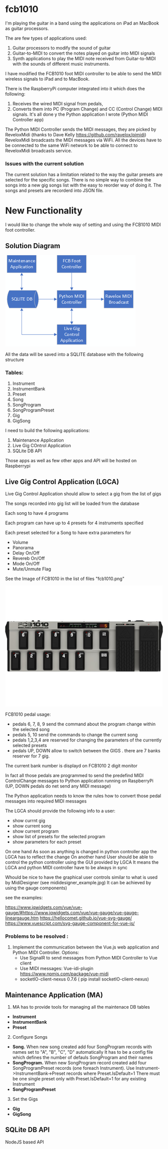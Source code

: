 # fcb1010

I'm playing the guitar in a band using the applications on iPad an MacBook as guitar processors.

The are few types of applications used:
  1. Guitar processors to modify the sound of guitar
  2. Guitar-to-MIDI to convert the notes played on guitar into MIDI signals
  3. Synth applications to play the MIDI note received from Guitar-to-MIDI with the sounds of different music instruments.

I have modified the FCB1010 foot MIDI controller to be able to send the MIDI wireless signals 
to iPad and to MacBook. 

There is the RaspberryPi computer integrated into it which does the following:
  1. Receives the wired MIDI signal from pedals,
  2. Converts them into PC (Program Change) and CC (Control Change) MIDI signals. 
It's all done y the Python application I wrote (Python MIDI Controller app)

The Python MIDI Controller sends the MIDI messages, they are picked by ReveloxMidi 
(thanks to Dave Kelly https://github.com/ravelox/pimidi)
ReveloxMidi broadcasts the MIDI messages via WiFi. 
All the devices have to be connected to the same WiFi network to be able to connect to ReveloxMidi broadcasts service.

### Issues with the current solution
The current solution has a limitation related to the way the guitar presets are selected for the specific songs.
There is no simple way to combine the songs into a new gig songs list with the easy to reorder way of doing it.
The songs and presets are recorderd into JSON file.


# New Functionality

I would like to change the whole way of setting and using the FCB1010 MIDI foot controller.

## Solution Diagram
![FCB1010 Solution Diagram](/fcb1010_SolutionDiagram.png)

All the data will be saved into a SQLITE database with the following structure

### Tables:
  1. Instrument
  2. InstrumentBank
  3. Preset
  4. Song
  5. SongProgram
  6. SongProgramPreset
  7. Gig
  8. GigSong


I need to build the following applications:
 1. Maintenance Application
 2. Live Gig COntrol Application
 3. SQLite DB API
 
 

Those apps as well as few other apps and API will be hosted on Raspberrypi

## Live Gig Control Application (LGCA)

Live Gig Control Application  should allow to select a gig from the list of gigs 

The songs recorded into gig list will be loaded from the database

Each song to have 4 programs

Each program can have up to 4 presets for 4 instruments specified

Each preset selected for a Song to have extra parameters for 
  - Volume
  - Panorama
  - Delay On/Off
  - Revereb On/Off 
  - Mode On/Off
  - Mute/Unmute Flag 

See the Image of FCB1010 in the list of files "fcb1010.png"

![FCB1010](/fcb1010.png)

FCB1010 pedal usage:
 - pedals 6, 7, 8, 9 send the command about the program change within the selected song
 - pedals 5, 10 send the commands to change the current song
 - pedals 1,2,3,4 are reserved for changing the parameters of the currently selected presets
 - pedals UP, DOWN allow to switch between the GIGS . there are 7 banks reserver for 7 gig.

The current bank number is displayd on FCB1010 2 digit monitor 

In fact all those pedals are programmed to send the predefind MIDI ControlChange messages to Python application running on RaspberryPi
(UP, DOWN pedals do net send any MIDI message)

The Python application needs to know the rules how to convert those pedal messages into required MIDI messages


The LGCA should provide the following info to a user:

 - show currnt gig
 - show current song
 - show current program
 - show list of presets for the selected program
 - show parameters for each preset

On one hand As soon as anything is changed in python controller app the LGCA has to reflect the change
On another hand User should be able to control the python controller using the GUI provided by LGCA
It means the LGCA and python MIDI controller have to be always in sync


Whould be nice to have the graphical user controls similar to what is used by MidiDesigner (see mididesigner_example.jpg)
It can be achieved by using the gauge components)

see the examples:
 
  https://www.jqwidgets.com/vue/vue-gauge/#https://www.jqwidgets.com/vue/vue-gauge/vue-gauge-lineargauge.htm
  https://hellocomet.github.io/vue-svg-gauge/
  https://www.vuescript.com/svg-gauge-component-for-vue-js/


### Problems to be resolved :

  1. Implement the communication between the Vue.js web application and Python MIDI Controller.
     Options: 
        - Use SignalR to send messages from  Python MIDI Controller to Vue client
        - Use MIDI messages:  Vue-idi-plugin  https://www.npmjs.com/package/vue-midi  
        - socketIO-client-nexus 0.7.6 ( pip install socketIO-client-nexus)



## Maintenance Application (MA)


 1. MA has to provide tools for managing all the maintenace DB tables
  - **Instrument**
  - **InstrumentBank**
  - **Preset**

 2. Configure Songs
  - **Song.**
    When new song created add four SongProgram records with names set to "A", "B", "C", "D"  automatically
    It has to be a config file which defines the number of defauls SongProgram and their names
  - **SongProgram.**
    When new SongProgram record created add four SongProgramPreset records (one foreach Instrument). 
    Use Instrument->InstrumentBank->Preset records where Preset.IsDefault=1 
    There must be one single preset only with Preset.IsDefault=1 for any existing Instrument
  - **SongProgramPreset**
 3. Set the Gigs
  - **Gig**
  - **GigSong**


## SQLite DB API

NodeJS based API


